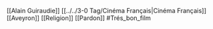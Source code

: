 [[Alain Guiraudie]] [[../../3-0 Tag/Cinéma Français|Cinéma Français]] [[Aveyron]] [[Religion]] [[Pardon]] #Trés_bon_film  